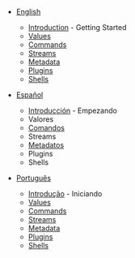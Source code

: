 * [English](en/README.md) 
  * [Introduction](en/introduction.md) - Getting Started
  * [Values](en/values.md)
  * [Commands](en/commands.md)
  * [Streams](en/streams.md)
  * [Metadata](en/metadata.md)
  * [Plugins](en/plugins.md)
  * [Shells](en/shells.md)

* [Español](es/README.md)
  * [Introducción](es/introduccion.md) - Empezando
  * Valores
  * [Comandos](es/comandos.md)
  * Streams
  * [Metadatos](es/metadatos.md)
  * Plugins 
  * Shells

* [Português](pt/README.md) 
  * [Introdução](pt/introdução.md) - Iniciando
  * [Values](pt/values.md)
  * [Commands](pt/commands.md)
  * [Streams](pt/streams.md)
  * [Metadata](pt/metadata.md)
  * [Plugins](pt/plugins.md)
  * [Shells](pt/shells.md)
